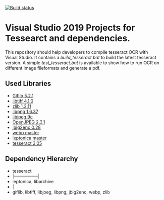 [![Build status](https://ci.appveyor.com/api/projects/status/s6f0wfcklpcgih99/branch/master?svg=true)](https://ci.appveyor.com/project/peirick/tesseract-ocr-for-windows/branch/master)

# Visual Studio 2019 Projects for Tessearct and dependencies.
This repository should help developers to compile tesseract OCR with Visual Studio.
It contains a *build_tesseract.bat* to build the latest tesseract version.
A simple *test_tesseract.bat* is available to show how to run OCR on different image fileformats and generate a pdf.

## Used Libraries
* [Giflib 5.2.1](http://giflib.sourceforge.net/)
* [libtiff 4.1.0](http://simplesystems.org/libtiff/)
* [zlib 1.2.11](http://www.zlib.net/)
* [libpng 1.6.37]( http://www.libpng.org/pub/png/libpng.html)
* [libjpeg 9c](http://ijg.org/)
* [OpenJPEG 2.3.1](http://www.openjpeg.org/)
* [jbig2enc 0.28](https://github.com/agl/jbig2enc)
* [webp master](https://chromium.googlesource.com/webm/libwebp)
* [leptonica master](https://github.com/DanBloomberg/leptonica)
* [tesseract 3.05](https://github.com/tesseract-ocr/tesseract)

## Dependency Hierarchy
* tesseract 
*    |------------|
*  leptonica,     libarchive
*    |
*  giflib, libtiff, libjpeg, libpng, jbig2enc, webp, zlib

